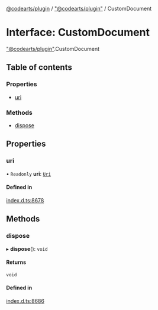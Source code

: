 [@codearts/plugin](../README.md) / ["@codearts/plugin"](../modules/_codearts_plugin_.md) / CustomDocument

# Interface: CustomDocument

["@codearts/plugin"](../modules/_codearts_plugin_.md).CustomDocument

## Table of contents

### Properties

- [uri](codearts_plugin_.CustomDocument.md#uri)

### Methods

- [dispose](codearts_plugin_.CustomDocument.md#dispose)

## Properties

### uri

• `Readonly` **uri**: [`Uri`](../classes/codearts_plugin_.Uri.md)

#### Defined in

[index.d.ts:8678](https://github.com/huaweicloud/cloudide-plugin-api/blob/d4de966/index.d.ts#L8678)

## Methods

### dispose

▸ **dispose**(): `void`

#### Returns

`void`

#### Defined in

[index.d.ts:8686](https://github.com/huaweicloud/cloudide-plugin-api/blob/d4de966/index.d.ts#L8686)
